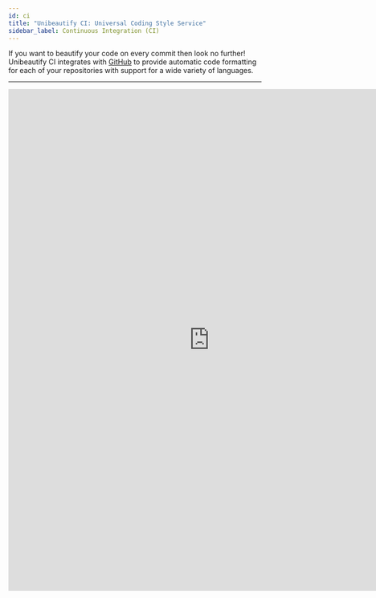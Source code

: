 ```yaml
---
id: ci
title: "Unibeautify CI: Universal Coding Style Service"
sidebar_label: Continuous Integration (CI)
---
```


If you want to beautify your code on every commit then look no further!
Unibeautify CI integrates with [GitHub](https://github.com/) to provide automatic code formatting for each of your repositories with support for a wide variety of languages.

---

<iframe src="https://docs.google.com/forms/d/e/1FAIpQLSfCMNzA1ILdKBOB04jTZVvdnZH9V10fG223DIAjRTR_P2Tb9w/viewform?embedded=true" width="800" height="1000" frameborder="0" marginheight="0" marginwidth="0">Loading...</iframe>
